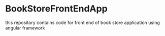 # BookStoreFrontEndApp
this repository contains code for front end of book store application using angular framework
